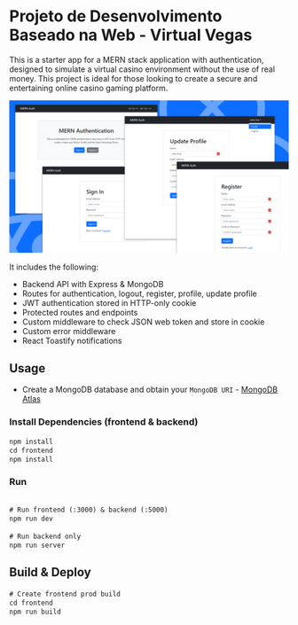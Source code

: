 # Projeto de Desenvolvimento Baseado na Web - Virtual Vegas

This is a starter app for a MERN stack application with authentication, designed to simulate a virtual casino environment without the use of real money. This project is ideal for those looking to create a secure and entertaining online casino gaming platform.

<img src="./frontend/public/screen.png" />

It includes the following:

- Backend API with Express & MongoDB
- Routes for authentication, logout, register, profile, update profile
- JWT authentication stored in HTTP-only cookie
- Protected routes and endpoints
- Custom middleware to check JSON web token and store in cookie
- Custom error middleware
- React Toastify notifications

## Usage

- Create a MongoDB database and obtain your `MongoDB URI` - [MongoDB Atlas](https://www.mongodb.com/cloud/atlas/register)

### Install Dependencies (frontend & backend)

```
npm install
cd frontend
npm install
```

### Run

```

# Run frontend (:3000) & backend (:5000)
npm run dev

# Run backend only
npm run server
```

## Build & Deploy

```
# Create frontend prod build
cd frontend
npm run build
```
